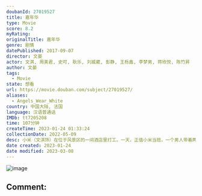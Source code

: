 ```yaml
---
doubanId: 27019527
title: 嘉年华
type: Movie
score: 8.2
myRating: 
originalTitle: 嘉年华
genre: 剧情
datePublished: 2017-09-07
director: 文晏
actor: 文淇, 周美君, 史可, 耿乐, 刘威葳, 彭静, 王栎鑫, 李梦男, 蒋欣悦, 陈竹昇
author: 文晏
tags:
  - Movie
state: 想看
url: https://movie.douban.com/subject/27019527/
aliases:
  - Angels_Wear_White
country: 中国大陆, 法国
language: 汉语普通话
IMDb: tt7205208
time: 107分钟
createTime: 2023-01-24 01:33:24
collectionDate: 2022-05-09
desc: 小米（文淇饰）在位于风景区的一间酒店里打工。一天，正值小米当班，一个男人带着两个看上去还是小学生的女孩子来开房，虽然心中所有顾虑，但小米秉着多一事不如少一事的念头替他们开了两间房。之后，在监控录像里...
date created: 2023-01-24
date modified: 2023-03-08
---
```


![image](p2503644828.jpg)

Comment:
---
